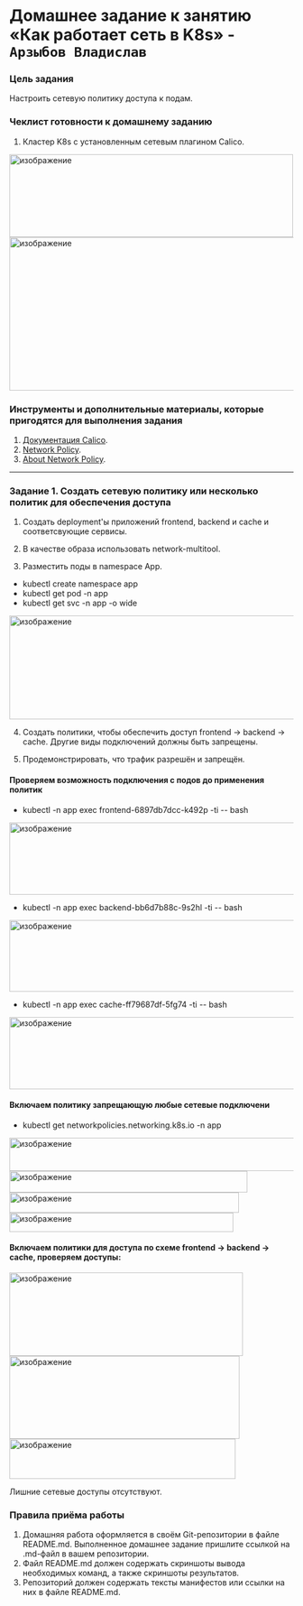 # Домашнее задание к занятию «Как работает сеть в K8s» - `Арзыбов Владислав`

### Цель задания

Настроить сетевую политику доступа к подам.

### Чеклист готовности к домашнему заданию

1. Кластер K8s с установленным сетевым плагином Calico.

<img width="503" height="147" alt="изображение" src="https://github.com/user-attachments/assets/1a8afcb0-4bbc-4e34-a13c-5c2fcc494e22" />

<img width="1321" height="272" alt="изображение" src="https://github.com/user-attachments/assets/7cc84e48-dbf1-40f9-955b-10159398d1a8" />

### Инструменты и дополнительные материалы, которые пригодятся для выполнения задания

1. [Документация Calico](https://www.tigera.io/project-calico/).
2. [Network Policy](https://kubernetes.io/docs/concepts/services-networking/network-policies/).
3. [About Network Policy](https://docs.projectcalico.org/about/about-network-policy).

-----

### Задание 1. Создать сетевую политику или несколько политик для обеспечения доступа

1. Создать deployment'ы приложений frontend, backend и cache и соответсвующие сервисы.



2. В качестве образа использовать network-multitool.
3. Разместить поды в namespace App.

- kubectl create namespace app
- kubectl get pod -n app
- kubectl get svc -n app -o wide

<img width="784" height="184" alt="изображение" src="https://github.com/user-attachments/assets/556b600c-4a2c-4886-8515-25d30c1a7d83" />

4. Создать политики, чтобы обеспечить доступ frontend -> backend -> cache. Другие виды подключений должны быть запрещены.



5. Продемонстрировать, что трафик разрешён и запрещён.

#### Проверяем возможность подключения с подов до применения политик

- kubectl -n app exec frontend-6897db7dcc-k492p -ti -- bash

<img width="761" height="128" alt="изображение" src="https://github.com/user-attachments/assets/e1e7f58c-343b-4d98-90fd-1adf9bcd02aa" />

- kubectl -n app exec backend-bb6d7b88c-9s2hl -ti -- bash

<img width="755" height="127" alt="изображение" src="https://github.com/user-attachments/assets/1752f552-88d8-4060-9501-b312c0b00349" />

- kubectl -n app exec cache-ff79687df-5fg74 -ti -- bash

<img width="722" height="128" alt="изображение" src="https://github.com/user-attachments/assets/52a7feab-0d59-4946-a718-5445f6bdc620" />

#### Включаем политику запрещающую любые сетевые подключени

- kubectl get networkpolicies.networking.k8s.io -n app

<img width="718" height="59" alt="изображение" src="https://github.com/user-attachments/assets/eaaad34a-ef9c-4fd3-b8c2-0e2480959f8b" />

<img width="422" height="38" alt="изображение" src="https://github.com/user-attachments/assets/b03172c1-6d01-4616-af6b-76c0be9a2f87" />

<img width="407" height="36" alt="изображение" src="https://github.com/user-attachments/assets/6bfe98b0-994c-4955-a6ef-edf07a93c774" />

<img width="397" height="34" alt="изображение" src="https://github.com/user-attachments/assets/c0a06ba4-4a90-48a6-95b2-122f41889c8d" />


#### Включаем политики для доступа по схеме frontend -> backend -> cache, проверяем доступы:

<img width="414" height="148" alt="изображение" src="https://github.com/user-attachments/assets/d88a6753-e73c-4413-b5b4-a0c0bb160ae9" />

<img width="408" height="147" alt="изображение" src="https://github.com/user-attachments/assets/4f8d6ca3-4cda-41ff-ab41-57263985d684" />

<img width="401" height="71" alt="изображение" src="https://github.com/user-attachments/assets/2c4de436-7619-458f-8433-b571a4acbc8d" />

Лишние сетевые доступы отсутствуют.


### Правила приёма работы

1. Домашняя работа оформляется в своём Git-репозитории в файле README.md. Выполненное домашнее задание пришлите ссылкой на .md-файл в вашем репозитории.
2. Файл README.md должен содержать скриншоты вывода необходимых команд, а также скриншоты результатов.
3. Репозиторий должен содержать тексты манифестов или ссылки на них в файле README.md.
